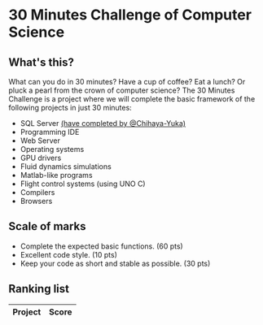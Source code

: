 # 30 Minutes Challenge of Computer Science

## What's this?

What can you do in 30 minutes? Have a cup of coffee? Eat a lunch? Or pluck a pearl from the crown of computer science?
The 30 Minutes Challenge is a project where we will complete the basic framework of the following projects in just 30 minutes:

- SQL Server [\(have completed by @Chihaya-Yuka\)](https://github.com/Chihaya-Yuka/SQLJson)
- Programming IDE
- Web Server
- Operating systems
- GPU drivers
- Fluid dynamics simulations
- Matlab-like programs
- Flight control systems (using UNO C)
- Compilers
- Browsers

## Scale of marks

- Complete the expected basic functions. (60 pts)
- Excellent code style. (10 pts)
- Keep your code as short and stable as possible. (30 pts)

## Ranking list

| Project      | Score       |
| ----------- | ----------- |

